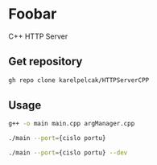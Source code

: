 # Foobar

C++ HTTP Server

## Get repository

```bash
gh repo clone karelpelcak/HTTPServerCPP
```

## Usage

```bash
g++ -o main main.cpp argManager.cpp
```
```bash
./main --port={cislo portu}
```
```bash
./main --port={cislo portu} --dev
```
